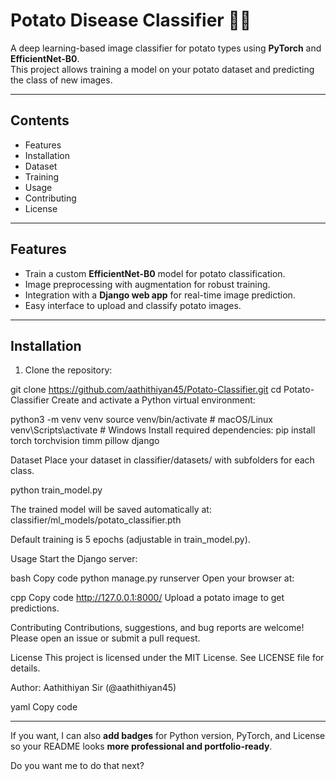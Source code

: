 # Potato Disease Classifier 🍟🌱

A deep learning-based image classifier for potato types using **PyTorch** and **EfficientNet-B0**.  
This project allows training a model on your potato dataset and predicting the class of new images.

---

## Contents

- Features
- Installation
- Dataset
- Training
- Usage
- Contributing
- License

---

## Features

- Train a custom **EfficientNet-B0** model for potato classification.
- Image preprocessing with augmentation for robust training.
- Integration with a **Django web app** for real-time image prediction.
- Easy interface to upload and classify potato images.

---

## Installation

1. Clone the repository:

git clone https://github.com/aathithiyan45/Potato-Classifier.git
cd Potato-Classifier
Create and activate a Python virtual environment:

python3 -m venv venv
source venv/bin/activate   # macOS/Linux
venv\Scripts\activate      # Windows
Install required dependencies:
pip install torch torchvision timm pillow django

Dataset
Place your dataset in classifier/datasets/ with subfolders for each class.

python train_model.py

The trained model will be saved automatically at:
classifier/ml_models/potato_classifier.pth

Default training is 5 epochs (adjustable in train_model.py).

Usage
Start the Django server:

bash
Copy code
python manage.py runserver
Open your browser at:

cpp
Copy code
http://127.0.0.1:8000/
Upload a potato image to get predictions.

Contributing
Contributions, suggestions, and bug reports are welcome!
Please open an issue or submit a pull request.

License
This project is licensed under the MIT License. See LICENSE file for details.

Author: Aathithiyan Sir (@aathithiyan45)

yaml
Copy code

---

If you want, I can also **add badges** for Python version, PyTorch, and License so your README looks **more professional and portfolio-ready**.  

Do you want me to do that next?
